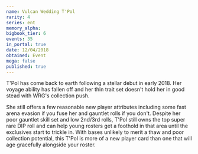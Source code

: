 ```yaml
---
name: Vulcan Wedding T'Pol
rarity: 4
series: ent
memory_alpha:
bigbook_tier: 6
events: 35
in_portal: true
date: 12/04/2018
obtained: Event
mega: false
published: true
---
```


T'Pol has come back to earth following a stellar debut in early 2018. Her voyage ability has fallen off and her thin trait set doesn't hold her in good stead with WRG's collection push.

She still offers a few reasonable new player attributes including some fast arena evasion if you fuse her and gauntlet rolls if you don't. Despite her poor gauntlet skill set and low 2nd/3rd rolls, T'Pol still owns the top super rare DIP roll and can help young rosters get a foothold in that area until the exclusives start to trickle in. With bases unlikely to merit a thaw and poor collection potential, this T'Pol is more of a new player card than one that will age gracefully alongside your roster.
